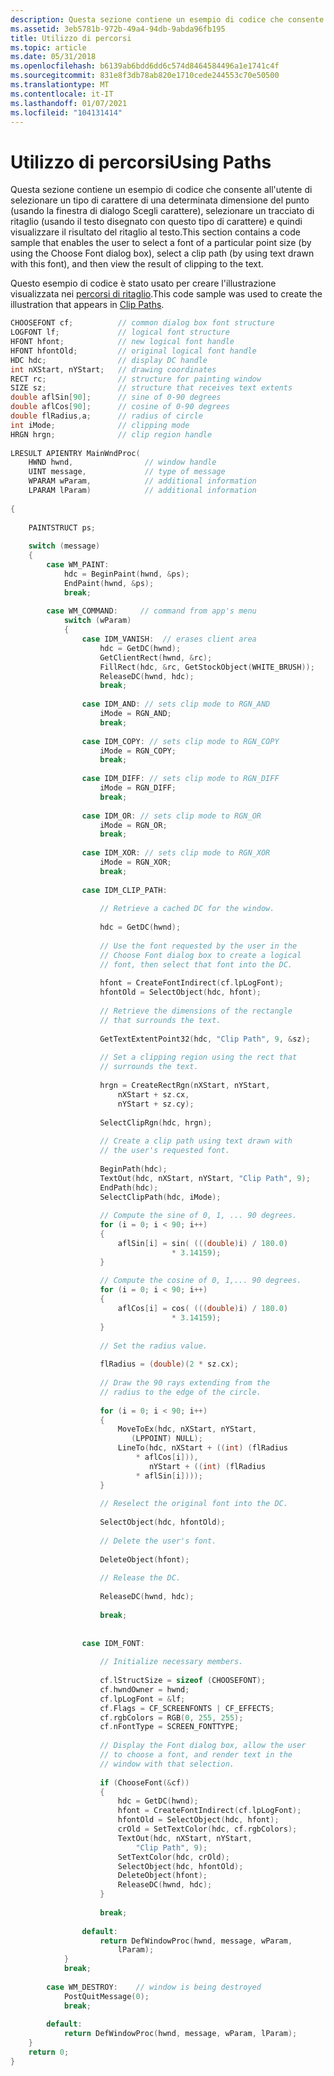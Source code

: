 ```yaml
---
description: Questa sezione contiene un esempio di codice che consente all'utente di selezionare un tipo di carattere di una determinata dimensione del punto (usando la finestra di dialogo Scegli carattere), selezionare un tracciato di ritaglio (usando il testo disegnato con questo tipo di carattere) e quindi visualizzare il risultato del ritaglio al testo.
ms.assetid: 3eb5781b-972b-49a4-94db-9abda96fb195
title: Utilizzo di percorsi
ms.topic: article
ms.date: 05/31/2018
ms.openlocfilehash: b6139ab6bdd6dd6c574d8464584496a1e1741c4f
ms.sourcegitcommit: 831e8f3db78ab820e1710cede244553c70e50500
ms.translationtype: MT
ms.contentlocale: it-IT
ms.lasthandoff: 01/07/2021
ms.locfileid: "104131414"
---
```

# <a name="using-paths"></a><span data-ttu-id="c8009-103">Utilizzo di percorsi</span><span class="sxs-lookup"><span data-stu-id="c8009-103">Using Paths</span></span>

<span data-ttu-id="c8009-104">Questa sezione contiene un esempio di codice che consente all'utente di selezionare un tipo di carattere di una determinata dimensione del punto (usando la finestra di dialogo Scegli carattere), selezionare un tracciato di ritaglio (usando il testo disegnato con questo tipo di carattere) e quindi visualizzare il risultato del ritaglio al testo.</span><span class="sxs-lookup"><span data-stu-id="c8009-104">This section contains a code sample that enables the user to select a font of a particular point size (by using the Choose Font dialog box), select a clip path (by using text drawn with this font), and then view the result of clipping to the text.</span></span>

<span data-ttu-id="c8009-105">Questo esempio di codice è stato usato per creare l'illustrazione visualizzata nei [percorsi di ritaglio](clip-paths.md).</span><span class="sxs-lookup"><span data-stu-id="c8009-105">This code sample was used to create the illustration that appears in [Clip Paths](clip-paths.md).</span></span>


```C++
CHOOSEFONT cf;          // common dialog box font structure  
LOGFONT lf;             // logical font structure  
HFONT hfont;            // new logical font handle  
HFONT hfontOld;         // original logical font handle  
HDC hdc;                // display DC handle  
int nXStart, nYStart;   // drawing coordinates  
RECT rc;                // structure for painting window  
SIZE sz;                // structure that receives text extents  
double aflSin[90];      // sine of 0-90 degrees  
double aflCos[90];      // cosine of 0-90 degrees  
double flRadius,a;      // radius of circle  
int iMode;              // clipping mode  
HRGN hrgn;              // clip region handle  
 
LRESULT APIENTRY MainWndProc( 
    HWND hwnd,                // window handle  
    UINT message,             // type of message  
    WPARAM wParam,            // additional information  
    LPARAM lParam)            // additional information  
 
{ 
 
    PAINTSTRUCT ps; 
 
    switch (message) 
    { 
        case WM_PAINT: 
            hdc = BeginPaint(hwnd, &ps); 
            EndPaint(hwnd, &ps); 
            break; 
 
        case WM_COMMAND:     // command from app's menu  
            switch (wParam) 
            { 
                case IDM_VANISH:  // erases client area  
                    hdc = GetDC(hwnd); 
                    GetClientRect(hwnd, &rc); 
                    FillRect(hdc, &rc, GetStockObject(WHITE_BRUSH)); 
                    ReleaseDC(hwnd, hdc); 
                    break; 
 
                case IDM_AND: // sets clip mode to RGN_AND  
                    iMode = RGN_AND; 
                    break; 
 
                case IDM_COPY: // sets clip mode to RGN_COPY  
                    iMode = RGN_COPY; 
                    break; 
 
                case IDM_DIFF: // sets clip mode to RGN_DIFF  
                    iMode = RGN_DIFF; 
                    break; 
 
                case IDM_OR: // sets clip mode to RGN_OR  
                    iMode = RGN_OR; 
                    break; 
 
                case IDM_XOR: // sets clip mode to RGN_XOR  
                    iMode = RGN_XOR; 
                    break; 
 
                case IDM_CLIP_PATH: 
 
                    // Retrieve a cached DC for the window.  
 
                    hdc = GetDC(hwnd); 
 
                    // Use the font requested by the user in the  
                    // Choose Font dialog box to create a logical 
                    // font, then select that font into the DC.  
 
                    hfont = CreateFontIndirect(cf.lpLogFont); 
                    hfontOld = SelectObject(hdc, hfont); 
 
                    // Retrieve the dimensions of the rectangle  
                    // that surrounds the text.  
 
                    GetTextExtentPoint32(hdc, "Clip Path", 9, &sz); 
 
                    // Set a clipping region using the rect that  
                    // surrounds the text.  
 
                    hrgn = CreateRectRgn(nXStart, nYStart, 
                        nXStart + sz.cx, 
                        nYStart + sz.cy); 
 
                    SelectClipRgn(hdc, hrgn); 
 
                    // Create a clip path using text drawn with  
                    // the user's requested font.  
 
                    BeginPath(hdc); 
                    TextOut(hdc, nXStart, nYStart, "Clip Path", 9); 
                    EndPath(hdc); 
                    SelectClipPath(hdc, iMode); 
 
                    // Compute the sine of 0, 1, ... 90 degrees.  
                    for (i = 0; i < 90; i++) 
                    { 
                        aflSin[i] = sin( (((double)i) / 180.0) 
                                    * 3.14159); 
                    } 
 
                    // Compute the cosine of 0, 1,... 90 degrees.  
                    for (i = 0; i < 90; i++) 
                    { 
                        aflCos[i] = cos( (((double)i) / 180.0) 
                                    * 3.14159); 
                    } 
 
                    // Set the radius value.  
 
                    flRadius = (double)(2 * sz.cx); 
 
                    // Draw the 90 rays extending from the  
                    // radius to the edge of the circle.  
 
                    for (i = 0; i < 90; i++) 
                    { 
                        MoveToEx(hdc, nXStart, nYStart, 
                           (LPPOINT) NULL); 
                        LineTo(hdc, nXStart + ((int) (flRadius 
                            * aflCos[i])), 
                               nYStart + ((int) (flRadius 
                            * aflSin[i]))); 
                    } 
 
                    // Reselect the original font into the DC.  
 
                    SelectObject(hdc, hfontOld); 
 
                    // Delete the user's font.  
 
                    DeleteObject(hfont); 
 
                    // Release the DC.  
 
                    ReleaseDC(hwnd, hdc); 
 
                    break; 
 
 
                case IDM_FONT: 
 
                    // Initialize necessary members.  
 
                    cf.lStructSize = sizeof (CHOOSEFONT); 
                    cf.hwndOwner = hwnd; 
                    cf.lpLogFont = &lf; 
                    cf.Flags = CF_SCREENFONTS | CF_EFFECTS; 
                    cf.rgbColors = RGB(0, 255, 255); 
                    cf.nFontType = SCREEN_FONTTYPE; 
 
                    // Display the Font dialog box, allow the user  
                    // to choose a font, and render text in the  
                    // window with that selection.  
 
                    if (ChooseFont(&cf)) 
                    { 
                        hdc = GetDC(hwnd); 
                        hfont = CreateFontIndirect(cf.lpLogFont); 
                        hfontOld = SelectObject(hdc, hfont); 
                        crOld = SetTextColor(hdc, cf.rgbColors); 
                        TextOut(hdc, nXStart, nYStart, 
                            "Clip Path", 9); 
                        SetTextColor(hdc, crOld); 
                        SelectObject(hdc, hfontOld); 
                        DeleteObject(hfont); 
                        ReleaseDC(hwnd, hdc); 
                    } 
 
                    break; 
 
                default: 
                    return DefWindowProc(hwnd, message, wParam, 
                        lParam); 
            } 
            break; 
 
        case WM_DESTROY:    // window is being destroyed  
            PostQuitMessage(0); 
            break; 
 
        default: 
            return DefWindowProc(hwnd, message, wParam, lParam); 
    } 
    return 0; 
} 
```



 

 



